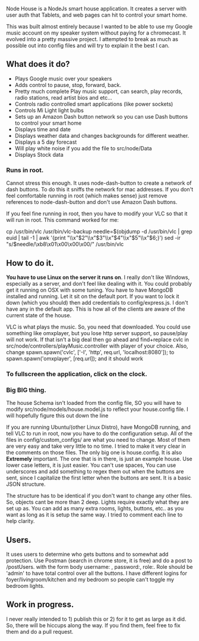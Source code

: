 Node House is a NodeJs smart house application. It creates a server with user auth that Tablets, and web pages can hit to control your smart home. 

<p>This was built almost entirely because I wanted to be able to use my Google music account
on my speaker system without paying for a chromecast. It evolved into a pretty massive
project. I attempted to break as much as possible out into config files and will try to explain
it the best I can.</p>

<h2>What does it do?</h2>
<ul>
<li>Plays Google music over your speakers</li>
<li>Adds control to pause, stop, forward, back.</li>
<li>Pretty much complete Play music support, can search, play records, radio stations, read artist bios and etc...</li>
<li>Controls radio controlled smart applications (like power sockets)</li>
<li>Controls Mi Light light bulbs</li>
<li>Sets up an Amazon Dash button network so you can use Dash buttons to control your smart home</li>
<li>Displays time and date</li>
<li>Displays weather data and changes backgrounds for different weather.</li>
<li>Displays a 5 day forecast</li>
<li>Will play white noise if you add the file to src/node/Data</li>
<li>Displays Stock data</li>
</ul>

<h3>Runs in root.</h3>

<p>Cannot stress this enough. It uses node-dash-button to create a network of dash buttons. To do this 
it sniffs the network for mac addresses. If you don't feel comfortable running in root (which makes sense) just remove 
references to node-dash-button and don't use Amazon Dash buttons.</p>

<p>If you feel fine running in root, then you have to modify your VLC so that it will run in root. This command worked
for me: </p>
<p>cp /usr/bin/vlc /usr/bin/vlc-backup
needle=$(objdump -d /usr/bin/vlc | grep euid | tail -1 | awk '{print "\\x"$2"\\x"$3"\\x"$4"\\x"$5"\\x"$6;}')
sed -ir "s/$needle/\xb8\x01\x00\x00\x00/" /usr/bin/vlc</p>

<h2>How to do it.</h2>

<p><b>You have to use Linux on the server it runs on</b>. I really don't like Windows, especially as a server, and don't feel like dealing with it. You could probably get it running on OSX with some tuning. You have to have MongoDB installed and running. Let it sit on the default port. If you want to lock it down (which you should) then add credentials to config/express.js. I don't have any in the default app. This is how all of the clients are aware of the current state of the house.</p>
 <p>VLC is what plays the music. So, you need that downloaded. You could use something like omxplayer, but you lose
 http server support, so pause/play will not work. If that isn't a big deal then go ahead and find+replace cvlc in src/node/controllers/playMusic.controller with player of your choice. Also, change spawn.spawn('cvlc', ['-I', 'http', req.url, 'localhost:8080']); to spawn.spawn('omxplayer', [req.url]); and it should work</p>
 
 <h3>To fullscreen the application, click on the clock.</h3>
 
 <h3>Big BIG thing.</h3>
 
 <p>The house Schema isn't loaded from the config file, SO you will have to modify src/node/models/house.model.js to reflect
 your house.config file. I will hopefully figure this out down the line</p>
 
 <p>If you are running Ubuntu/(other Linux Distro), have MongoDB running, and tell VLC to run in root, now you have to do the configuration setup. All of the files in config/custom_configs/ are what you need to change. Most of them are very easy and take very little to no time. I tried to make it very clear in the comments on those files. The only big one is house.config. It is also <b>Extremely</b> important. The one that is in there, is just an example house. Use lower case letters, it is just easier. You can't use spaces, You can use underscores and add something to regex them out when the buttons are sent, since I capitalize the first letter when the buttons are sent. It is a basic JSON structure. </p>
 <p>The structure has to be identical if you don't want to change any other files. So, objects cant be more than 2 deep. Lights require exactly what they are set up as. You can add as many extra rooms, lights, buttons, etc.. as you want as long as it is setup the same way. I tried to comment each line to help clarity.</p>
 
 <h2>Users.</h2>
 
 <p>It uses users to determine who gets buttons and to somewhat add protection. Use Postman (search in chrome store, it is free) and do a post to /postUsers. with the form body username: <username>, password:<password>, role:<role>. Role should be 'admin' to have total control over all the buttons. I have different logins for foyer/livingroom/kitchen and my bedroom so people can't toggle my bedroom lights.
 
 <h2>Work in progress.</h2>
 
 <p>I never really intended to 1) publish this or 2) for it to get as large as it did. So, there will be hiccups
 along the way. If you find them, feel free to fix them and do a pull request.</p>
